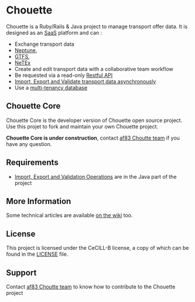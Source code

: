 # Chouette

Chouette is a Ruby/Rails & Java project to manage transport offer data. It is designed as an [SaaS](http://en.wikipedia.org/wiki/Software_as_a_service) platform and can :
* Exchange transport data
 * [Neptune](http://www.normes-donnees-tc.org/format-dechange/donnees-theoriques/neptune/),
 * [GTFS](https://developers.google.com/transit/gtfs/reference?hl=fr),
 * [NeTEx](http://www.normes-donnees-tc.org/format-dechange/donnees-theoriques/netex/)
* Create and edit transport data with a collaborative team workflow
* Be requested via a read-only [Restful API](https://en.wikipedia.org/wiki/Representational_state_transfer)
* [Import, Export and Validate transport data asynchronously](http://github.com/afimb/chouette)
* Use a [multi-tenancy database](http://en.wikipedia.org/wiki/Multitenancy)

Chouette Core
------------

Chouette Core is the developer version of Chouette open source project. Use this projet to fork and maintain your own Chouette project.

**Chouette Core is under construction**, contact [af83 Choutte team](mailto:chouette-dev@af83.com) if you have any question.

Requirements
------------

* [Import, Export and Validation Operations](https://github.com/af83/chouette-core-iev) are in the Java part of the project

More Information
----------------

Some technical articles are available [on the wiki](../../wiki) too.

License
-------

This project is licensed under the CeCILL-B license, a copy of which can be found in the [LICENSE](./LICENSE.md) file.

Support
-------

Contact [af83 Choutte team](mailto:chouette-dev@af83.com) to know how to contribute to the Chouette project

